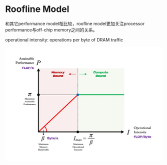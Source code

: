 # Roofline Model

和其它performance model相比较，roofline model更加关注processor performance与off-chip memory之间的关系。



operational intensity: operations per byte of DRAM traffic

<img src="assets/bda6aa9c56379fb8e5b776de2c68ad39.png" alt="bda6aa9c56379fb8e5b776de2c68ad39.png" style="zoom:50%;" />